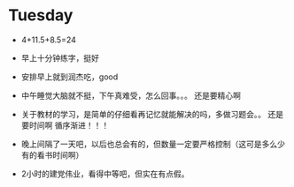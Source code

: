 # Tuesday

- 4+11.5+8.5=24

- 早上十分钟练字，挺好
- 安排早上就到润杰吃，good
- 中午睡觉大脑就不挺，下午真难受，怎么回事。。。 还是要精心啊
- 关于教材的学习，是简单的仔细看再记忆就能解决的吗，多做习题会。。  还是要时间啊   循序渐进！！！
- 晚上间隔了一天吧，以后也总会有的，但数量一定要严格控制（这可是多么少有的看书时间啊）
- 2小时的建党伟业，看得中等吧，但实在有点假。
